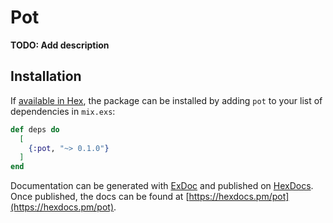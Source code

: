 # Pot

**TODO: Add description**

## Installation

If [available in Hex](https://hex.pm/docs/publish), the package can be installed
by adding `pot` to your list of dependencies in `mix.exs`:

```elixir
def deps do
  [
    {:pot, "~> 0.1.0"}
  ]
end
```

Documentation can be generated with [ExDoc](https://github.com/elixir-lang/ex_doc)
and published on [HexDocs](https://hexdocs.pm). Once published, the docs can
be found at [https://hexdocs.pm/pot](https://hexdocs.pm/pot).

